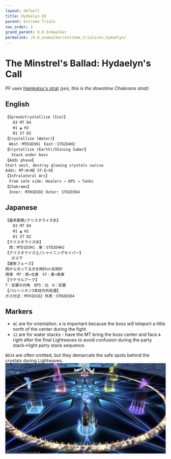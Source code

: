 ```yaml
---
layout: default
title: Hydaelyn EX
parent: Extreme Trials
nav_order: 2
grand_parent: 6.0 Endwalker
permalink: /6.0_endwalker/extreme_trials/ex_hydaelyn/
---
```


# The Minstrel's Ballad: Hydaelyn's Call

PF uses [Hamkatsu's strat](https://www.youtube.com/watch?v=xrN2viqpTqc) *(yes, this is the downtime Chakrams strat)*

## English

```
【Spread/Crystallize (Ice)】
　　D3 MT D4
　　H1 ▲ H2
　　D1 ST D2
【Crystallize (Water)】
　West：MTD1D3H1　East：STD2D4H2
【Crystallize (Earth)/Shining Saber】
　 Stack under boss
【Adds phase】
Start west, destroy glowing crystals cw/ccw
Adds: MT:W→NE ST:E→SE
【Infralateral Arc】
　From safe side: Healers → DPS → Tanks
【Chakrams】
　Inner: MTH1D1D2 Outer: STH2D3D4
```

## Japanese

```
【基本散開/クリスタライズ氷】
　　D3 MT D4
　　H1 ▲ H2
　　D1 ST D2
【クリスタライズ水】
　西：MTD1D3H1　東：STD2D4H2
【クリスタライズ土/シャイニングセイバー】
　 ボス下
【雑魚フェーズ】
西から光ってる方を時計or反時計
誘導　MT：西→北東　ST：東→南東
【ラテラルアーク】
T：安置の対角　DPS：北　H：安置
【パルヘリオン3本目内外処理】
ボス付近：MTH1D1D2 外周：STH2D3D4
```

## Markers

- `AC` are for orientation. `A` is important because the boss will teleport a little north of the center during the fight.
- `12` are for water stacks - have the MT bring the boss center and face `A` right after the final Lightwaves to avoid confusion during the party stack→light party stack sequence.

`BD34` are often omitted, but they demarcate the safe spots behind the crystals during Lightwaves.
![](images/markers.jpg)
